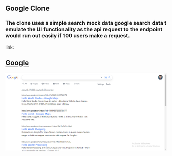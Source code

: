 ##  Google Clone
### The clone uses a simple search mock data google search data t emulate the UI functionality as the api request to the endpoint would run out easily if 100 users make a request.

link: <h2><a href="https://stark-googleclone.netlify.app">Google</a></h2>
<img src="./google.png" />